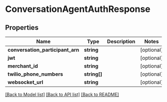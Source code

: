 # ConversationAgentAuthResponse

## Properties
Name | Type | Description | Notes
------------ | ------------- | ------------- | -------------
**conversation_participant_arn** | **string** |  | [optional] 
**jwt** | **string** |  | [optional] 
**merchant_id** | **string** |  | [optional] 
**twilio_phone_numbers** | **string[]** |  | [optional] 
**websocket_url** | **string** |  | [optional] 

[[Back to Model list]](../README.md#documentation-for-models) [[Back to API list]](../README.md#documentation-for-api-endpoints) [[Back to README]](../README.md)



